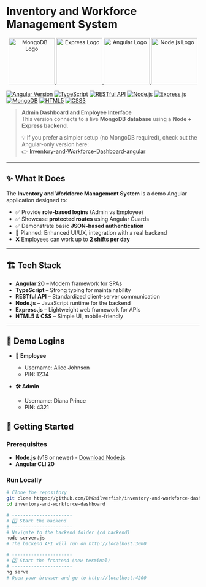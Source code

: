 # Inventory and Workforce Management System

<p align="center">
  <a href="https://www.mongodb.com/">
    <img src="https://webassets.mongodb.com/_com_assets/cms/mongodb-logo-rgb-j6w271g1xn.jpg" alt="MongoDB Logo" width="120"/>
  </a>
    <a href="https://expressjs.com/">
    <img src="https://upload.wikimedia.org/wikipedia/commons/6/64/Expressjs.png" alt="Express Logo" width="120"/>
  </a>
  <a href="https://angular.io">
    <img src="https://angular.io/assets/images/logos/angular/angular.svg" alt="Angular Logo" width="120"/>
  </a>
  <a href="https://nodejs.org">
    <img src="https://upload.wikimedia.org/wikipedia/commons/d/d9/Node.js_logo.svg" alt="Node.js Logo" width="120"/>
  </a>
</p>

[![Angular Version](https://img.shields.io/badge/Angular-20-red)](https://angular.io)
[![TypeScript](https://img.shields.io/badge/TypeScript-3178C6?style=flat&logo=typescript&logoColor=white)](https://www.typescriptlang.org/)
[![RESTful API](https://img.shields.io/badge/REST-02569B?style=flat&logo=swagger&logoColor=white)](https://restfulapi.net/)
[![Node.js](https://img.shields.io/badge/Node.js-339933?style=flat&logo=node.js&logoColor=white)](https://nodejs.org/)
[![Express.js](https://img.shields.io/badge/Express-000000?style=flat&logo=express&logoColor=white)](https://expressjs.com/)
[![MongoDB](https://img.shields.io/badge/MongoDB-4EA94B?style=flat&logo=mongodb&logoColor=white)](https://www.mongodb.com/)
[![HTML5](https://img.shields.io/badge/HTML5-E34F26?style=flat&logo=html5&logoColor=white)](https://developer.mozilla.org/en-US/docs/Web/HTML)
[![CSS3](https://img.shields.io/badge/CSS3-1572B6?style=flat&logo=css3&logoColor=white)](https://developer.mozilla.org/en-US/docs/Web/CSS)

> **Admin Dashboard and Employee Interface**  
> This version connects to a live **MongoDB database** using a **Node + Express backend**.  
>  
> 💡 If you prefer a simpler setup (no MongoDB required), check out the Angular-only version here:  
> 👉 [Inventory-and-Workforce-Dashboard-angular](https://github.com/DMGsilverfish/Inventory-and-Workforce-Dashboard-angular)

---

## ✨ What It Does
The **Inventory and Workforce Management System** is a demo Angular application designed to:

- ✅ Provide **role-based logins** (Admin vs Employee)  
- ✅ Showcase **protected routes** using Angular Guards  
- ✅ Demonstrate basic **JSON-based authentication**  
- 🔄 Planned: Enhanced UI/UX, integration with a real backend
- ❌ Employees can work up to **2 shifts per day**

---

## 🏗️ Tech Stack
- **Angular 20** – Modern framework for SPAs  
- **TypeScript** – Strong typing for maintainability
- **RESTful API** – Standardized client-server communication
- **Node.js** – JavaScript runtime for the backend  
- **Express.js** – Lightweight web framework for APIs 
- **HTML5 & CSS** – Simple UI, mobile-friendly  

---

## 🔑 Demo Logins
- **👤 Employee**
  - Username: Alice Johnson
  - PIN: 1234

- **🛠️ Admin**
  - Username: Diana Prince
  - PIN: 4321

## 🚀 Getting Started

### Prerequisites
- **Node.js** (v18 or newer) - [Download Node.js](https://nodejs.org/en)  
- **Angular CLI 20**

### Run Locally
```bash
# Clone the repository
git clone https://github.com/DMGsilverfish/inventory-and-workforce-dashboard.git
cd inventory-and-workforce-dashboard

# ----------------------
# 1️⃣ Start the backend
# ----------------------
# Navigate to the backend folder (cd backend)
node server.js
# The backend API will run on http://localhost:3000

# ----------------------
# 2️⃣ Start the frontend (new terminal)
# ----------------------
ng serve
# Open your browser and go to http://localhost:4200
